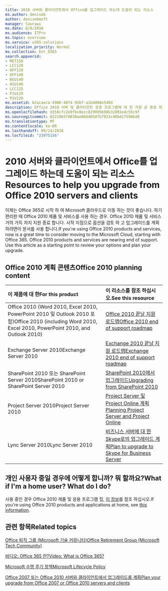 ```yaml
---
title: 2010 서버와 클라이언트에서 Office를 업그레이드 하는데 도움이 되는 리소스
ms.author: deniseb
author: denisebmsft
manager: laurawi
ms.date: 8/8/2018
ms.audience: ITPro
ms.topic: overview
ms.service: o365-solutions
localization_priority: Normal
ms.collection: Ent_O365
search.appverid:
- MET150
- LCC120
- OFF120
- OFF140
- WSU140
- OSU140
- LCC125
- PJU120
- PSV120
ms.assetid: b2acaeca-4986-40f4-92b7-a1bdd06e549d
description: Office 2010 서버 및 클라이언트 응용 프로그램에 대 한 지원 곧 종료 하 고 사용자 지정 지원 계약을 사용할 수 없습니다. 이 문서를 사용 하 여 지금 업그레이드 계획을 시작 합니다.
ms.openlocfilehash: d358cfc2e9fbc0ecc829995698b32801e4c55c9f
ms.sourcegitcommit: 82219b5f8038ae066405dfb7933c40bd1f598bd0
ms.translationtype: MT
ms.contentlocale: ko-KR
ms.lasthandoff: 09/14/2018
ms.locfileid: "23975156"
---
```

# <a name="resources-to-help-you-upgrade-from-office-2010-servers-and-clients"></a><span data-ttu-id="e1700-104">2010 서버와 클라이언트에서 Office를 업그레이드 하는데 도움이 되는 리소스</span><span class="sxs-lookup"><span data-stu-id="e1700-104">Resources to help you upgrade from Office 2010 servers and clients</span></span>

<span data-ttu-id="e1700-p102">이제는 Office 365로 시작 하 여 Microsoft 클라우드로 이동 하는 것이 좋습니다. 하기 편리한 때 Office 2010 제품 및 서비스를 사용 하는 경우. Office 2010 제품 및 서비스 거의 가득 차지 지원 종료 합니다. 시작 지점으로 옵션을 검토 하 고 업그레이드를 계획 하려면이 문서를 사용 합니다.</span><span class="sxs-lookup"><span data-stu-id="e1700-p102">If you're using Office 2010 products and services, now is a great time to consider moving to the Microsoft Cloud, starting with Office 365. Office 2010 products and services are nearing end of support. Use this article as a starting point to review your options and plan your upgrade.</span></span>
      
## <a name="office-2010-planning-content"></a><span data-ttu-id="e1700-108">Office 2010 계획 콘텐츠</span><span class="sxs-lookup"><span data-stu-id="e1700-108">Office 2010 planning content</span></span>
  
|<span data-ttu-id="e1700-109">**이 제품에 대 한**</span><span class="sxs-lookup"><span data-stu-id="e1700-109">**For this product**</span></span>|<span data-ttu-id="e1700-110">**이 리소스를 참조 하십시오.**</span><span class="sxs-lookup"><span data-stu-id="e1700-110">**See this resource**</span></span>|
|:-----|:-----|
|<span data-ttu-id="e1700-111">Office 2010 (Word 2010, Excel 2010, PowerPoint 2010 및 Outlook 2010 포함)</span><span class="sxs-lookup"><span data-stu-id="e1700-111">Office 2010 (including Word 2010, Excel 2010, PowerPoint 2010, and Outlook 2010)</span></span>  <br/> |[<span data-ttu-id="e1700-112">Office 2010 끝날 지원 로드맵</span><span class="sxs-lookup"><span data-stu-id="e1700-112">Office 2010 end of support roadmap</span></span>](https://docs.microsoft.com/DeployOffice/office-2010-end-support-roadmap) <br/> |
|<span data-ttu-id="e1700-113">Exchange Server 2010</span><span class="sxs-lookup"><span data-stu-id="e1700-113">Exchange Server 2010</span></span>  <br/> |[<span data-ttu-id="e1700-114">Exchange 2010 끝날 지원 로드맵</span><span class="sxs-lookup"><span data-stu-id="e1700-114">Exchange 2010 end of support roadmap</span></span>](exchange-2010-end-of-support.md) <br/> |
|<span data-ttu-id="e1700-115">SharePoint 2010 또는 SharePoint Server 2010</span><span class="sxs-lookup"><span data-stu-id="e1700-115">SharePoint 2010 or SharePoint Server 2010</span></span>  <br/> |[<span data-ttu-id="e1700-116">SharePoint 2010에서 업그레이드</span><span class="sxs-lookup"><span data-stu-id="e1700-116">Upgrading from SharePoint 2010</span></span>](upgrade-from-sharepoint-2010.md) <br/> |
|<span data-ttu-id="e1700-117">Project Server 2010</span><span class="sxs-lookup"><span data-stu-id="e1700-117">Project Server 2010</span></span> <br/> | [<span data-ttu-id="e1700-118">Project Server 및 Project Online 계획</span><span class="sxs-lookup"><span data-stu-id="e1700-118">Planning Project Server and Project Online</span></span>](https://docs.microsoft.com/project/planning-project-server-and-project-online-for-technical-decision-makers) <br/> |
|<span data-ttu-id="e1700-119">Lync Server 2010</span><span class="sxs-lookup"><span data-stu-id="e1700-119">Lync Server 2010</span></span> <br/> | [<span data-ttu-id="e1700-120">비즈니스 서버에 대 한 Skype로의 업그레이드 계획</span><span class="sxs-lookup"><span data-stu-id="e1700-120">Plan to upgrade to Skype for Business Server</span></span>](https://docs.microsoft.com/skypeforbusiness/plan-your-deployment/upgrade) <br/> |
    
## <a name="what-if-im-a-home-user-what-do-i-do"></a><span data-ttu-id="e1700-p103">개인 사용자 중일 경우에 어떻게 합니까? 뭐 할까요?</span><span class="sxs-lookup"><span data-stu-id="e1700-p103">What if I'm a home user? What do I do?</span></span>

<span data-ttu-id="e1700-123">사용 중인 경우 Office 2010 제품 및 응용 프로그램 집, [이 정보](plan-upgrade-previous-versions-office.md#im-a-home-user-what-do-i-do)를 참조 하십시오.</span><span class="sxs-lookup"><span data-stu-id="e1700-123">If you're using Office 2010 products and applications at home, see [this information](plan-upgrade-previous-versions-office.md#im-a-home-user-what-do-i-do).</span></span>

## <a name="related-topics"></a><span data-ttu-id="e1700-124">관련 항목</span><span class="sxs-lookup"><span data-stu-id="e1700-124">Related topics</span></span>

[<span data-ttu-id="e1700-125">Office 퇴직 그룹 (Microsoft 기술 커뮤니티)</span><span class="sxs-lookup"><span data-stu-id="e1700-125">Office Retirement Group (Microsoft Tech Community)</span></span>](https://go.microsoft.com/fwlink/?linkid=842065)
  
[<span data-ttu-id="e1700-126">비디오: Office 365 란?</span><span class="sxs-lookup"><span data-stu-id="e1700-126">Video: What is Office 365?</span></span>](https://support.office.com/article/847caf12-2589-452c-8aca-1c009797678b.aspx)
  
[<span data-ttu-id="e1700-127">Microsoft 수명 주기 정책</span><span class="sxs-lookup"><span data-stu-id="e1700-127">Microsoft Lifecycle Policy</span></span>](https://go.microsoft.com/fwlink/?linkid=865200)

[<span data-ttu-id="e1700-128">Office 2007 또는 Office 2010 서버와 클라이언트에서 업그레이드를 계획</span><span class="sxs-lookup"><span data-stu-id="e1700-128">Plan your upgrade from Office 2007 or Office 2010 servers and clients</span></span>](plan-upgrade-previous-versions-office.md)

